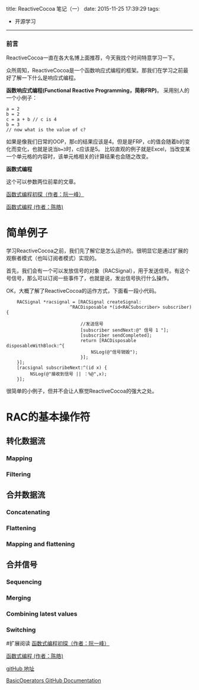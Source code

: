 title: ReactiveCocoa 笔记（一）
date: 2015-11-25 17:39:29
tags:

- 开源学习

---
### 前言
ReactiveCocoa一直在各大名博上面推荐，今天我找个时间特意学习一下。

众所周知，ReactiveCocoa是一个函数响应式编程的框架。那我们在学习之前最好了解一下什么是响应式编程。

**函数响应式编程(Functional Reactive Programming，简称FRP)**。
采用别人的一个小例子：

	a = 2
	b = 2
	c = a + b // c is 4
	b = 3
	// now what is the value of c?

如果是像我们日常的OOP，那c的结果应该是4。但是是FRP，c的值会随着b的变化而变化，也就是说当`b=3`时，c应该是5。
比较直观的例子就是Excel，当改变某一个单元格的内容时，该单元格相关的计算结果也会随之改变。
<!-- more -->
**函数式编程**

这个可以参数两位前辈的文章。

[函数式编程初探（作者：阮一峰）](http://www.ruanyifeng.com/blog/2012/04/functional_programming.html)

[函数式编程 (作者：陈皓)](http://coolshell.cn/articles/10822.html)
# 简单例子
学习ReactiveCocoa之前，我们先了解它是怎么运作的。很明显它是通过扩展的观察者模式（也叫订阅者模式）实现的。

首先，我们会有一个可以发放信号的对象（RACSignal），用于发送信号。有这个号信号，那么可以订阅一些事件了，也就是说，发出信号执行什么操作。

OK，大概了解了ReactiveCocoa的运作方式，下面看一段小代码。

	    RACSignal *racsignal = [RACSignal createSignal:
                            ^RACDisposable *(id<RACSubscriber> subscriber) {
                            
                            	//发送信号
                            	[subscriber sendNext:@" 信号 1 "];
                                [subscriber sendCompleted];
                                return [RACDisposable disposableWithBlock:^{
                                    NSLog(@"信号销毁");
                                }];
    	}];
    	[racsignal subscribeNext:^(id x) {
       		 NSLog(@"接收到信号 || ：%@",x);
    	}];
    	
很简单的小例子，但并不会让人察觉ReactiveCocoa的强大之处。
#

# RAC的基本操作符
## 转化数据流
### Mapping
### Filtering
## 合并数据流
### Concatenating
### Flattening
### Mapping and flattening
## 合并信号
### Sequencing
### Merging
### Combining latest values
### Switching

#扩展阅读
[函数式编程初探（作者：阮一峰）](http://www.ruanyifeng.com/blog/2012/04/functional_programming.html)

[函数式编程 (作者：陈皓)](http://coolshell.cn/articles/10822.html)

[gitHub 地址](https://github.com/ReactiveCocoa/ReactiveCocoa)

[BasicOperators GitHub Documentation](https://github.com/ReactiveCocoa/ReactiveCocoa/blob/master/Documentation/Legacy/BasicOperators.md#subscription)